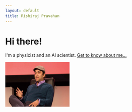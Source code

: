 ```yaml
---
layout: default
title: Rishiraj Pravahan
---
```

<div class="blurb">
	<h1>Hi there!</h1>
	<p>I'm a physicist and an AI scientist. <a href="/about">Get to know about me...</a></p>
    	</div><!-- /.blurb -->
<img src="/images/Rishi.jpeg" width="204" height="142">

	
